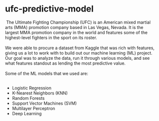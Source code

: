 # ufc-predictive-model



​      The Ultimate Fighting Championship (UFC) is an American mixed  martial arts (MMA) promotion company based in Las Vegas, Nevada.  It is  the largest MMA promotion company in the world and features some of the  highest-level fighters in the sport on its roster.       
​      
​      We were able to procure a dataset from Kaggle that was rich with  features, giving us a lot to work with to build out our machine learning (ML) project.  Our goal was to analyze the data, run it through various models, and see what features standout as lending the most predictive  value.      
​      
​      Some of the ML models that we used are:    ​      
​      

- Logistic Regression
- K-Nearest Neighbors (KNN)
- Random Forests
- Support Vector Machines (SVM)
- Multilayer Perceptron
- Deep Learning